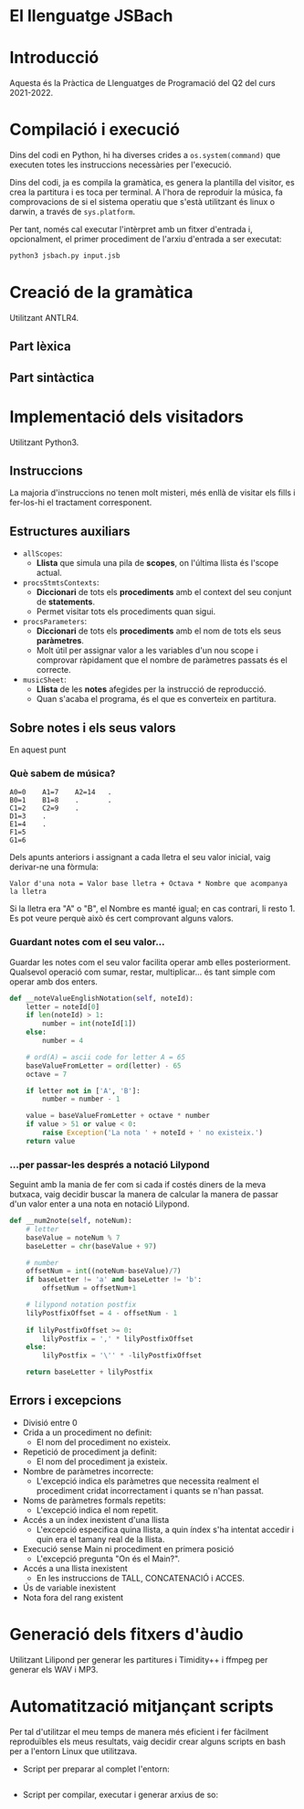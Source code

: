 # El llenguatge JSBach

# Introducció

Aquesta és la Pràctica de Llenguatges de Programació del Q2 del curs 2021-2022.

# Compilació i execució

Dins del codi en Python, hi ha diverses crides a ```os.system(command)``` que executen totes les instruccions necessàries per l'execució. 

Dins del codi, ja es compila la gramàtica, es genera la plantilla del visitor, es crea la partitura i es toca per terminal. A l'hora de reproduir la música, fa comprovacions de si el sistema operatiu que s'està utilitzant és linux o darwin, a través de ```sys.platform```.

Per tant, només cal executar l'intèrpret amb un fitxer d'entrada i, opcionalment, el primer procediment de l'arxiu d'entrada a ser executat:
```bash
python3 jsbach.py input.jsb
```

# Creació de la gramàtica

Utilitzant ANTLR4.

## Part lèxica

## Part sintàctica

# Implementació dels visitadors

Utilitzant Python3.

## Instruccions

La majoria d'instruccions no tenen molt misteri, més enllà de visitar els fills i fer-los-hi el tractament corresponent.

## Estructures auxiliars

- `allScopes`: 
    - **Llista** que simula una pila de **scopes**, on l'última llista és l'scope actual.
- `procsStmtsContexts`:
    - **Diccionari** de tots els **procediments** amb el context del seu conjunt de **statements**.
    - Permet visitar tots els procediments quan sigui.
- `procsParameters`:
    - **Diccionari** de tots els **procediments** amb el nom de tots els seus **paràmetres**.
    - Molt útil per assignar valor a les variables d'un nou scope i comprovar ràpidament que el nombre de paràmetres passats és el correcte.
- `musicSheet`:
    - **Llista** de les **notes** afegides per la instrucció de reproducció.
    - Quan s'acaba el programa, és el que es converteix en partitura.

## Sobre notes i els seus valors
En aquest punt

### Què sabem de música?
```
A0=0    A1=7    A2=14   .
B0=1    B1=8    .       .
C1=2    C2=9    .
D1=3    .
E1=4    .
F1=5
G1=6
```
Dels apunts anteriors i assignant a cada lletra el seu valor inicial, vaig derivar-ne una fòrmula:
```
Valor d'una nota = Valor base lletra + Octava * Nombre que acompanya la lletra
```
Si la lletra era "A" o "B", el Nombre es manté igual; en cas contrari, li resto 1. Es pot veure perquè això és cert comprovant alguns valors.

### Guardant notes com el seu valor...
Guardar les notes com el seu valor facilita operar amb elles posteriorment. Qualsevol operació com sumar, restar, multiplicar... és tant simple com operar amb dos enters.

```python
def __noteValueEnglishNotation(self, noteId):
    letter = noteId[0]
    if len(noteId) > 1:
        number = int(noteId[1])
    else:
        number = 4

    # ord(A) = ascii code for letter A = 65
    baseValueFromLetter = ord(letter) - 65
    octave = 7

    if letter not in ['A', 'B']:
        number = number - 1

    value = baseValueFromLetter + octave * number
    if value > 51 or value < 0:
        raise Exception('La nota ' + noteId + ' no existeix.')
    return value
```

### ...per passar-les després a notació Lilypond
Seguint amb la mania de fer com si cada if costés diners de la meva butxaca, vaig decidir buscar la manera de calcular la manera de passar d'un valor enter a una nota en notació Lilypond.
```python
def __num2note(self, noteNum):
    # letter
    baseValue = noteNum % 7
    baseLetter = chr(baseValue + 97)

    # number
    offsetNum = int((noteNum-baseValue)/7)
    if baseLetter != 'a' and baseLetter != 'b':
        offsetNum = offsetNum+1

    # lilypond notation postfix
    lilyPostfixOffset = 4 - offsetNum - 1
        
    if lilyPostfixOffset >= 0:
        lilyPostfix = ',' * lilyPostfixOffset
    else:
        lilyPostfix = '\'' * -lilyPostfixOffset

    return baseLetter + lilyPostfix
```

## Errors i excepcions
- Divisió entre 0
- Crida a un procediment no definit:
    - El nom del procediment no existeix.
- Repetició de procediment ja definit:
    - El nom del procediment ja existeix.
- Nombre de paràmetres incorrecte:
    - L'excepció indica els paràmetres que necessita realment el procediment cridat incorrectament i quants se n'han passat.
- Noms de paràmetres formals repetits:
    - L'excepció indica el nom repetit.
- Accés a un índex inexistent d'una llista
    - L'excepció especifica quina llista, a quin índex s'ha intentat accedir i quin era el tamany real de la llista.
- Execució sense Main ni procediment en primera posició
    - L'excepció pregunta "On és el Main?".
- Accés a una llista inexistent
    - En les instruccions de TALL, CONCATENACIÓ i ACCES.
- Ús de variable inexistent
- Nota fora del rang existent

# Generació dels fitxers d'àudio

Utilitzant Lilipond per generar les partitures i Timidity++ i ffmpeg per generar els WAV i MP3.

# Automatització mitjançant scripts

Per tal d'utilitzar el meu temps de manera més eficient i fer fàcilment reproduïbles els meus resultats, vaig decidir crear alguns scripts en bash per a l'entorn Linux que utilitzava. 

- Script per preparar al complet l'entorn:
```bash

```

- Script per compilar, executar i generar arxius de so: 
```bash

```